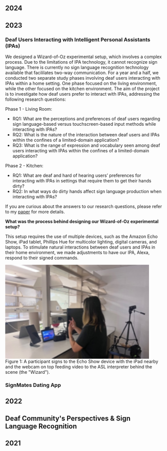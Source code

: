 ## 2024 

## 2023 
### Deaf Users Interacting with Intelligent Personal Assistants (IPAs) 
We designed a Wizard-of-Oz experimental setup, which involves a complex process. Due to the limitations of IPA technology, it cannot recognize sign language. There is currently no sign language recognition technology available that facililates two-way communication. For a year and a half, we conducted two separate study phases involving deaf users interacting with IPAs within a home setting. One phase focused on the living environment, while the other focused on the kitchen environment. The aim of the project is to investigate how deaf users prefer to interact with IPAs, addressing the following research questions: 

Phase 1 - Living Room: 
- RQ1: What are the perceptions and preferences of deaf users regarding sign language-based versus touchscreen-based input methods while interacting with IPAs?
- RQ2: What is the nature of the interaction between deaf users and IPAs within the confines of a limited-domain application?
- RQ3: What is the range of expression and vocabulary seen among deaf users interacting with IPAs within the confines of a limited-domain application?

Phase 2 - Kitchen: 
- RQ1: What are deaf and hard of hearing users’ preferences for interacting with IPAs in settings that require them to get their hands dirty?
- RQ2: In what ways do dirty hands affect sign language production when interacting with IPAs? 

If you are curious about the answers to our research questions, please refer to my [paper](https://dl.acm.org/doi/10.1145/3613904.3642094) for more details. 

**What was the process behind designing our Wizard-of-Oz experimental setup?** 

This setup requires the use of multiple devices, such as the Amazon Echo Show, iPad tablet, Phillips Hue for multicolor lighting, digital cameras, and laptops. To stimulate natural interactions between deaf users and IPAs in their home environment, we made adjustments to have our IPA, Alexa, respond to their signed commands. 

<img align="center" width="460" height="300" src="alexa.png" alt="a person standing in front of the screen while signing">
Figure 1: A participant signs to the Echo Show device with the iPad nearby and the webcam on top feeding video to the ASL interpreter behind the scene (the "Wizard"). 

### SignMates Dating App 

## 2022 

## Deaf Community's Perspectives & Sign Language Recognition 

## 2021 



